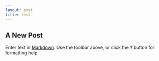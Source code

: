```yaml
---
layout: post
title: test
---
```


## A New Post

Enter text in [Markdown](http://daringfireball.net/projects/markdown/). Use the toolbar above, or click the **?** button for formatting help.
